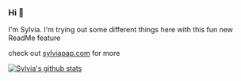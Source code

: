 ### Hi 👋

I'm Sylvia. I'm trying out some different things here with this fun new ReadMe feature

check out [sylviapap.com](https://sylviapap.com) for more

[![Sylvia's github stats](https://github-readme-stats.vercel.app/api?username=sylviapap)](https://github.com/anuraghazra/github-readme-stats)
